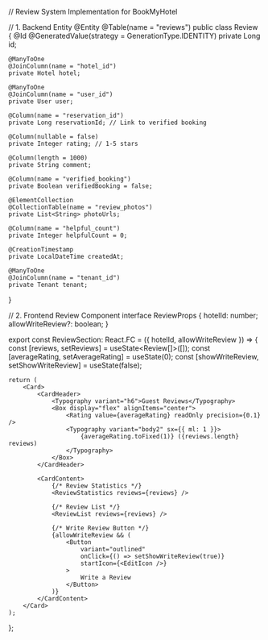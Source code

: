 // Review System Implementation for BookMyHotel

// 1. Backend Entity
@Entity
@Table(name = "reviews")
public class Review {
    @Id
    @GeneratedValue(strategy = GenerationType.IDENTITY)
    private Long id;
    
    @ManyToOne
    @JoinColumn(name = "hotel_id")
    private Hotel hotel;
    
    @ManyToOne
    @JoinColumn(name = "user_id")
    private User user;
    
    @Column(name = "reservation_id")
    private Long reservationId; // Link to verified booking
    
    @Column(nullable = false)
    private Integer rating; // 1-5 stars
    
    @Column(length = 1000)
    private String comment;
    
    @Column(name = "verified_booking")
    private Boolean verifiedBooking = false;
    
    @ElementCollection
    @CollectionTable(name = "review_photos")
    private List<String> photoUrls;
    
    @Column(name = "helpful_count")
    private Integer helpfulCount = 0;
    
    @CreationTimestamp
    private LocalDateTime createdAt;
    
    @ManyToOne
    @JoinColumn(name = "tenant_id")
    private Tenant tenant;
}

// 2. Frontend Review Component
interface ReviewProps {
    hotelId: number;
    allowWriteReview?: boolean;
}

export const ReviewSection: React.FC<ReviewProps> = ({ hotelId, allowWriteReview }) => {
    const [reviews, setReviews] = useState<Review[]>([]);
    const [averageRating, setAverageRating] = useState<number>(0);
    const [showWriteReview, setShowWriteReview] = useState(false);
    
    return (
        <Card>
            <CardHeader>
                <Typography variant="h6">Guest Reviews</Typography>
                <Box display="flex" alignItems="center">
                    <Rating value={averageRating} readOnly precision={0.1} />
                    <Typography variant="body2" sx={{ ml: 1 }}>
                        {averageRating.toFixed(1)} ({reviews.length} reviews)
                    </Typography>
                </Box>
            </CardHeader>
            
            <CardContent>
                {/* Review Statistics */}
                <ReviewStatistics reviews={reviews} />
                
                {/* Review List */}
                <ReviewList reviews={reviews} />
                
                {/* Write Review Button */}
                {allowWriteReview && (
                    <Button 
                        variant="outlined" 
                        onClick={() => setShowWriteReview(true)}
                        startIcon={<EditIcon />}
                    >
                        Write a Review
                    </Button>
                )}
            </CardContent>
        </Card>
    );
};
